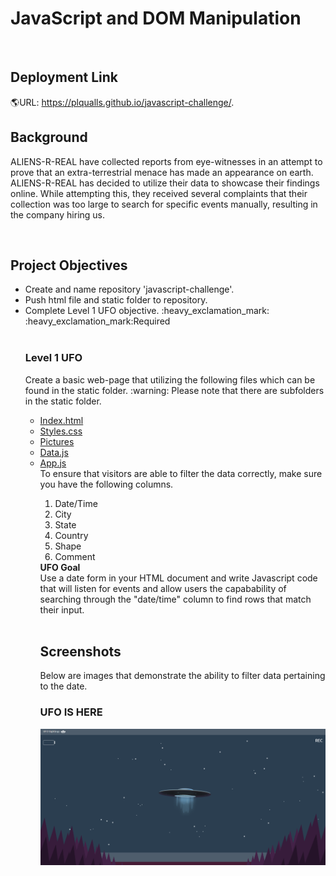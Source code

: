 <html>
<h1> JavaScript and DOM Manipulation</h1>
<br>
<h2>Deployment Link</h2>

:earth_americas:URL: https://plqualls.github.io/javascript-challenge/.

<h2>Background</h2>
<p> ALIENS-R-REAL have collected reports from eye-witnesses in an attempt to prove that an extra-terrestrial menace has made an appearance on earth.  ALIENS-R-REAL has decided to utilize their data to showcase their findings online.  While attempting this, they received several complaints that their collection was too large to search for specific events manually, resulting in the company hiring us. </p>
<br>
<h2>Project Objectives</h2>
<ul>
<li>Create and name repository 'javascript-challenge'.</li>
<li>Push html file and static folder to repository.</li>
<li>Complete Level 1 UFO objective. :heavy_exclamation_mark: :heavy_exclamation_mark:Required</li>
<br>
<h3>Level 1 UFO</h3>
<div>Create a basic web-page that utilizing the following files which can be found in the static folder. :warning: Please note that there are subfolders in the static folder.</div>
<ul style="list-style-type:circle;">
<li><a href="https://github.com/plqualls/javascript-challenge/blob/main/index.html">Index.html</a></li>
<li><a href="https://github.com/plqualls/javascript-challenge/tree/main/static/css">Styles.css</a></li>
<li><a href="https://github.com/plqualls/javascript-challenge/tree/main/static/images">Pictures</a></li>
<li><a href="https://github.com/plqualls/javascript-challenge/blob/main/static/js/data.js">Data.js</a></li>
<li><a href="https://github.com/plqualls/javascript-challenge/blob/main/static/js/app.js">App.js</a></li>

<div>To ensure that visitors are able to filter the data correctly, make sure you have the following columns.</div>
<ol>
<li>Date/Time</li>
<li>City</li>
<li>State</li>
<li>Country</li>
<li>Shape</li>
<li>Comment</li>
</ol>
<div></div>
<b><strong>UFO Goal</strong></b>
<div> Use a date form in your HTML document and write Javascript code that will listen for events and allow users the capabability of searching through the "date/time" column to find rows that match their input.</div>
<br>
<h2>Screenshots</h2>
<p> Below are images that demonstrate the ability to filter data pertaining to the date.</p>
<div>
<h3> UFO IS HERE</h3>
<img src ="UFO -Level-1/Website Images/UFO.png" width="460 height="345>



 